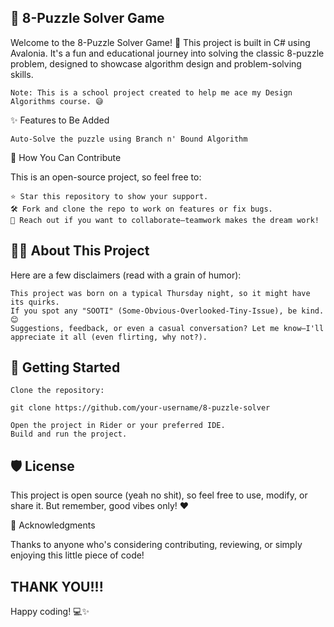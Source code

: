 🧩 8-Puzzle Solver Game
-

Welcome to the 8-Puzzle Solver Game! 🎉 This project is built in C# using Avalonia. It's a fun and educational journey into solving the classic 8-puzzle problem, designed to showcase algorithm design and problem-solving skills.

    Note: This is a school project created to help me ace my Design Algorithms course. 😅

✨ Features to Be Added

    Auto-Solve the puzzle using Branch n' Bound Algorithm   
    
🤝 How You Can Contribute

This is an open-source project, so feel free to:

    ⭐ Star this repository to show your support.
    🛠 Fork and clone the repo to work on features or fix bugs.
    💬 Reach out if you want to collaborate—teamwork makes the dream work!

🤷‍♂️ About This Project
-

Here are a few disclaimers (read with a grain of humor):

    This project was born on a typical Thursday night, so it might have its quirks.
    If you spot any "SOOTI" (Some-Obvious-Overlooked-Tiny-Issue), be kind. 😊
    Suggestions, feedback, or even a casual conversation? Let me know—I'll appreciate it all (even flirting, why not?).

🚀 Getting Started
-

    Clone the repository:

    git clone https://github.com/your-username/8-puzzle-solver

    Open the project in Rider or your preferred IDE.
    Build and run the project.

🛡️ License
-

This project is open source (yeah no shit), so feel free to use, modify, or share it. But remember, good vibes only! ❤️

📝 Acknowledgments

Thanks to anyone who's considering contributing, reviewing, or simply enjoying this little piece of code!

THANK YOU!!!
-

Happy coding! 💻✨
